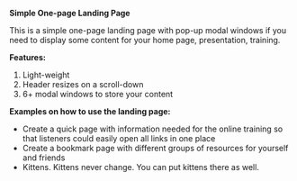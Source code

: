 **Simple One-page Landing Page**

This is a simple one-page landing page with pop-up modal windows if you need to display some content for your home page, presentation, training.

**Features:**
1. Light-weight
2. Header resizes on a scroll-down
3. 6+ modal windows to store your content

**Examples on how to use the landing page:**
- Create a quick page with information needed for the online training so that listeners could easily open all links in one place
- Create a bookmark page with different groups of resources for yourself and friends
- Kittens. Kittens never change. You can put kittens there as well.
